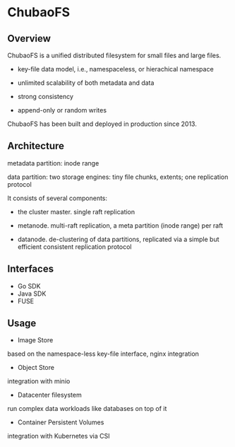 # ChubaoFS

## Overview

ChubaoFS is a unified distributed filesystem for small files and large files. 

* key-file data model, i.e., namespaceless, or hierachical namespace

* unlimited scalability of both metadata and data

* strong consistency

* append-only or random writes


ChubaoFS has been built and deployed in production since 2013. 

## Architecture

metadata partition: inode range

data partition: two storage engines: tiny file chunks, extents; one replication protocol

It consists of several components:

* the cluster master. single raft replication

* metanode. multi-raft replication, a meta partition (inode range) per raft

* datanode. de-clustering of data partitions, replicated via a simple but efficient consistent replication protocol


## Interfaces

- Go SDK
- Java SDK
- FUSE

## Usage

* Image Store

based on the namespace-less key-file interface, nginx integration

* Object Store

integration with minio

* Datacenter filesystem

run complex data workloads like databases on top of it

* Container Persistent Volumes

integration with Kubernetes via CSI


